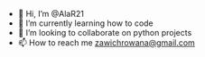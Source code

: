 - 👋 Hi, I’m @AlaR21
- 🌱 I’m currently learning how to code
- 💞️ I’m looking to collaborate on python projects
- 📫 How to reach me zawichrowana@gmail.com

<!---
AlaR21/AlaR21 is a ✨ special ✨ repository because its `README.md` (this file) appears on your GitHub profile.
You can click the Preview link to take a look at your changes.
--->
